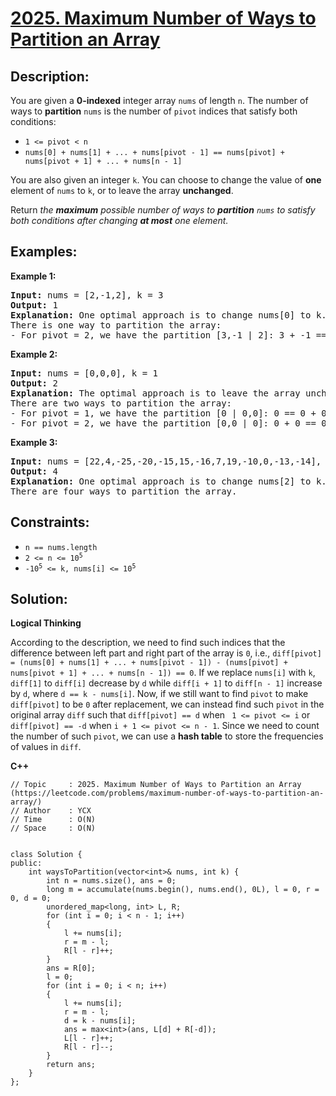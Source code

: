 # [2025. Maximum Number of Ways to Partition an Array](https://leetcode.com/problems/maximum-number-of-ways-to-partition-an-array/)


## Description:

<p>You are given a <strong>0-indexed</strong> integer array <code>nums</code> of length <code>n</code>. The number of ways to <strong>partition</strong> <code>nums</code> is the number of <code>pivot</code> indices that satisfy both conditions:</p>

<ul>
    <li><code>1 &lt;= pivot &lt; n</code></li>
    <li><code>nums[0] + nums[1] + ... + nums[pivot - 1] == nums[pivot] + nums[pivot + 1] + ... + nums[n - 1]</code></li>
</ul>

<p>You are also given an integer <code>k</code>. You can choose to change the value of <strong>one</strong> element of <code>nums</code> to <code>k</code>, or to leave the array <strong>unchanged</strong>.</p>

<p>Return <em>the <strong>maximum</strong> possible number of ways to <strong>partition</strong> <code>nums</code> to satisfy both conditions after changing <strong>at most</strong> one element.</em></p>


## Examples:

<strong>Example 1:</strong>
<pre>
<strong>Input:</strong> nums = [2,-1,2], k = 3
<strong>Output:</strong> 1
<strong>Explanation:</strong> One optimal approach is to change nums[0] to k. The array becomes [3,-1,2].
There is one way to partition the array:
- For pivot = 2, we have the partition [3,-1 | 2]: 3 + -1 == 2.
</pre>

<strong>Example 2:</strong>
<pre>
<strong>Input:</strong> nums = [0,0,0], k = 1
<strong>Output:</strong> 2
<strong>Explanation:</strong> The optimal approach is to leave the array unchanged.
There are two ways to partition the array:
- For pivot = 1, we have the partition [0 | 0,0]: 0 == 0 + 0.
- For pivot = 2, we have the partition [0,0 | 0]: 0 + 0 == 0.
</pre>

<strong>Example 3:</strong>
<pre>
<strong>Input:</strong> nums = [22,4,-25,-20,-15,15,-16,7,19,-10,0,-13,-14], k = -33
<strong>Output:</strong> 4
<strong>Explanation:</strong> One optimal approach is to change nums[2] to k. The array becomes [22,4,-33,-20,-15,15,-16,7,19,-10,0,-13,-14].
There are four ways to partition the array.
</pre>


## Constraints:

<ul>
    <li><code>n == nums.length</code></li>
    <li><code>2 &lt;= n &lt;= 10<sup>5</sup></code></li>
    <li><code>-10<sup>5</sup> &lt;= k, nums[i] &lt;= 10<sup>5</sup></code></li>
</ul>


## Solution:

<strong>Logical Thinking</strong>
<p>According to the description, we need to find such indices that the difference between left part and right part of the array is <code>0</code>, i.e., <code>diff[pivot] = (nums[0] + nums[1] + ... + nums[pivot - 1]) - (nums[pivot] + nums[pivot + 1] + ... + nums[n - 1]) == 0</code>. If we replace <code>nums[i]</code> with <code>k</code>, <code>diff[1]</code> to <code>diff[i]</code> decrease by <code>d</code> while <code>diff[i + 1]</code> to <code>diff[n - 1]</code> increase by <code>d</code>, where <code>d == k - nums[i]</code>. Now, if we still want to find <code>pivot</code> to make <code>diff[pivot]</code> to be <code>0</code> after replacement, we can instead find such <code>pivot</code> in the original array <code>diff</code> such that <code>diff[pivot] == d</code> when <code> 1 &lt;= pivot &lt;= i</code> or <code>diff[pivot] == -d</code> when <code>i + 1 &lt;= pivot &lt;= n - 1</code>. Since we need to count the number of such <code>pivot</code>, we can use a <strong>hash table</strong> to store the frequencies of values in <code>diff</code>.</p>


<strong>C++</strong>

```
// Topic     : 2025. Maximum Number of Ways to Partition an Array (https://leetcode.com/problems/maximum-number-of-ways-to-partition-an-array/)
// Author    : YCX
// Time      : O(N)
// Space     : O(N)


class Solution {
public:
    int waysToPartition(vector<int>& nums, int k) {
        int n = nums.size(), ans = 0;
        long m = accumulate(nums.begin(), nums.end(), 0L), l = 0, r = 0, d = 0;
        unordered_map<long, int> L, R;
        for (int i = 0; i < n - 1; i++)
        {
            l += nums[i];
            r = m - l;
            R[l - r]++;
        }
        ans = R[0];
        l = 0;
        for (int i = 0; i < n; i++)
        {
            l += nums[i];
            r = m - l;
            d = k - nums[i];
            ans = max<int>(ans, L[d] + R[-d]);
            L[l - r]++;
            R[l - r]--;
        }
        return ans;
    }
};
```

